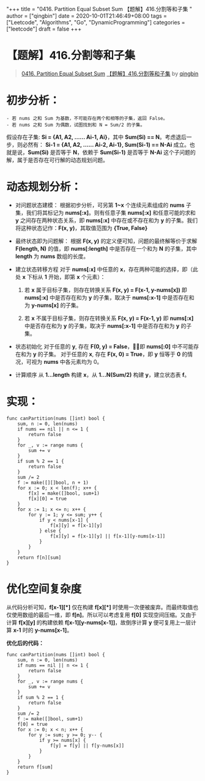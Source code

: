 "+++
title = "0416. Partition Equal Subset Sum 【题解】416.分割等和子集 "
author = ["qingbin"]
date = 2020-10-01T21:46:49+08:00
tags = ["Leetcode", "Algorithms", "Go", "DynamicProgramming"]
categories = ["leetcode"]
draft = false
+++

# 【题解】416.分割等和子集

> [0416. Partition Equal Subset Sum](https://leetcode-cn.com/problems/partition-equal-subset-sum/)
> [【题解】416.分割等和子集](https://leetcode-cn.com/problems/partition-equal-subset-sum/solution/ti-jie-416fen-ge-deng-he-zi-ji-by-qingbin/) by [qingbin](https://leetcode-cn.com/u/qingbin/)

# 初步分析：
    - 若 nums 之和 Sum 为基数，不可能存在两个和相等的子集，返回 False。
    - 若 nums 之和 Sum 为偶数，试图找到和 N = Sum/2 的子集。

假设存在子集: **Si = {A1, A2, ...... Ai-1, Ai}**，其中 **Sum(Si) == N**。考虑退后一步，则必然有：
**Si-1 = {A1, A2, ...... Ai-2, Ai-1}, Sum(Si-1) == N-Ai** 成立。也就是说，**Sum(Si)** 是否等于 **N**，依赖于 **Sum(Si-1)** 是否等于 **N-Ai** 这个子问题的解，属于是否存在可行解的动态规划问题。

# 动态规划分析：
- 对问题状态建模：
根据初步分析，可另第 **1~x** 个连续元素组成的 **nums** 子集，我们将其标记为 **nums[:x]**。则有任意子集 **nums[:x]** 和任意可能的求和 **y** 之间存在两种状态关系，即 **nums[:x]** 中存在或不存在和为 **y** 的子集。我们将这种状态记作：**F(x, y)**，其取值范围为 **{True, False}**

- 最终状态即为问题解：
根据 **F(x, y)** 的定义便可知，问题的最终解等价于求解 **F(length, N)** 的值，即 **nums[:length]** 中是否存在一个和为 **N** 的子集，其中 **length** 为 **nums** 数组的长度。

- 建立状态转移方程
对于 **nums[:x]** 中任意的 **x**，存在两种可能的选择，即（此处 **x** 下标从 **1** 开始，即第 **x** 个元素）：
    1. 若 **x** 属于目标子集，则存在转换关系 **F(x, y) = F(x-1, y-nums[x])**
        即 **nums[:x]** 中是否存在和为 **y** 的子集，取决于 **nums[:x-1]** 中是否存在和为 **y-nums[x]** 的子集。

    2. 若 **x** 不属于目标子集，则存在转换关系 **F(x, y) = F(x-1, y)**
        即 **nums[:x]** 中是否存在和为 **y** 的子集，取决于 **nums[:x-1]** 中是否存在和为 **y** 的子集。
- 状态初始化
    对于任意的 **y**, 存在 **F(0, y) = False**，即 **nums[:0]** 中不可能存在和为 **y** 的子集。
    对于任意的 **x**, 存在 **F(x, 0) = True**，即 **y** 恒等于 **0** 的情况，可视为 **nums** 中各元素均为 0。
- 计算顺序
从 **1...length** 构建 **x**，从 **1...N(Sum/2)** 构建 **y**，建立状态表 **f**。
        
# 实现：
```
func canPartition(nums []int) bool {
    sum, n := 0, len(nums)
    if nums == nil || n <= 1 {
        return false
    }
    for _, v := range nums {
        sum += v
    }
    if sum % 2 == 1 {
        return false
    }
    sum /= 2
    f := make([][]bool, n + 1)
    for x := 0; x < len(f); x++ {
        f[x] = make([]bool, sum+1)
        f[x][0] = true
    }
    for x := 1; x <= n; x++ {
        for y := 1; y <= sum; y++ {
            if y < nums[x-1] {
                f[x][y] = f[x-1][y]
            } else {
                f[x][y] = f[x-1][y] || f[x-1][y-nums[x-1]]
            }
        }
    }
    return f[n][sum]
}
```

# 优化空间复杂度
从代码分析可知，**f[x-1][*]** 仅在构建 **f[x][*]** 时使用一次便被废弃。而最终取值也仅使用数组的最后一维，即 **f[n]**。所以可以考虑复用 **f[0]** 实现空间压缩。又由于计算 **f[x][y]** 的构建依赖 **f[x-1][y-nums[x-1]]**，故倒序计算 **y** 便可复用上一层计算 **x-1** 时的 **y-nums[x-1]**。

**优化后的代码：**
```
func canPartition(nums []int) bool {
    sum, n := 0, len(nums)
    if nums == nil || n <= 1 {
        return false
    }
    for _, v := range nums {
        sum += v
    }
    if sum % 2 == 1 {
        return false
    }
    sum /= 2
    f := make([]bool, sum+1)
    f[0] = true
    for x := 0; x < n; x++ {
        for y := sum; y >= 0; y-- {
            if y >= nums[x] {
                f[y] = f[y] || f[y-nums[x]]
            }
        }
    }
    return f[sum]
}
```
